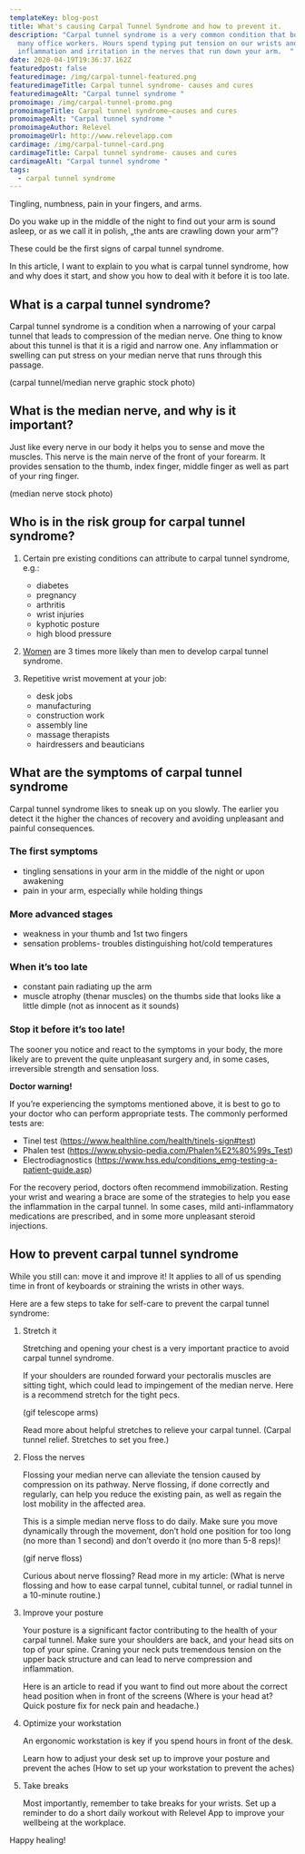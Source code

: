 ```yaml
---
templateKey: blog-post
title: What's causing Carpal Tunnel Syndrome and how to prevent it.
description: "Carpal tunnel syndrome is a very common condition that bothers
  many office workers. Hours spend typing put tension on our wrists and lead to
  inflammation and irritation in the nerves that run down your arm.  "
date: 2020-04-19T19:36:37.162Z
featuredpost: false
featuredimage: /img/carpal-tunnel-featured.png
featuredimageTitle: Carpal tunnel syndrome- causes and cures
featuredimageAlt: "Carpal tunnel syndrome "
promoimage: /img/carpal-tunnel-promo.png
promoimageTitle: Carpal tunnel syndrome–causes and cures
promoimageAlt: "Carpal tunnel syndrome "
promoimageAuthor: Relevel
promoimageUrl: http://www.relevelapp.com
cardimage: /img/carpal-tunnel-card.png
cardimageTitle: Carpal tunnel syndrome- causes and cures
cardimageAlt: "Carpal tunnel syndrome "
tags:
  - carpal tunnel syndrome
---
```

Tingling, numbness, pain in your fingers, and arms.

Do you wake up in the middle of the night to find out your arm is sound asleep, or as we call it in polish, „the ants are crawling down your arm”?

These could be the first signs of carpal tunnel syndrome.

In this article, I want to explain to you what is carpal tunnel syndrome, how and why does it start, and show you how to deal with it before it is too late.

## What is a carpal tunnel syndrome?

Carpal tunnel syndrome is a condition when a narrowing of your carpal tunnel that leads to compression of the median nerve. One thing to know about this tunnel is that it is a rigid and narrow one. Any inflammation or swelling can put stress on your median nerve that runs through this passage.

(carpal tunnel/median nerve graphic stock photo)

## What is the median nerve, and why is it important?

Just like every nerve in our body it helps you to sense and move the muscles. This nerve is the main nerve of the front of your forearm. It provides sensation to the thumb, index finger, middle finger as well as part of your ring finger.

(median nerve stock photo)

## Who is in the risk group for carpal tunnel syndrome?

1. Certain pre existing conditions can attribute to carpal tunnel syndrome, e.g.:

   * diabetes
   * pregnancy
   * arthritis
   * wrist injuries
   * kyphotic posture
   * high blood pressure
2. [Women](<1. https://www.ninds.nih.gov/Disorders/Patient-Caregiver-Education/Fact-Sheets/Carpal-Tunnel-Syndrome-Fact-Sheet>) are 3 times more likely than men to develop carpal tunnel syndrome.
3. Repetitive wrist movement at your job:

   * desk jobs
   * manufacturing
   * construction work
   * assembly line
   * massage therapists
   * hairdressers and beauticians

## What are the symptoms of carpal tunnel syndrome

Carpal tunnel syndrome likes to sneak up on you slowly. The earlier you detect it the higher the chances of recovery and avoiding unpleasant and painful consequences.

### The first symptoms

* tingling sensations in your arm in the middle of the night or upon awakening
* pain in your arm, especially while holding things

### More advanced stages

* weakness in your thumb and 1st two fingers
* sensation problems- troubles distinguishing hot/cold temperatures

### When it’s too late

* constant pain radiating up the arm
* muscle atrophy (thenar muscles) on the thumbs side that looks like a little dimple (not as innocent as it sounds)

### Stop it before it’s too late!

The sooner you notice and react to the symptoms in your body, the more likely are to prevent the quite unpleasant surgery and, in some cases, irreversible strength and sensation loss.

**Doctor warning!**

If you’re experiencing the symptoms mentioned above, it is best to go to your doctor who can perform appropriate tests. The commonly performed tests are:

* Tinel test (<https://www.healthline.com/health/tinels-sign#test>)
* Phalen test (https://www.physio-pedia.com/Phalen%E2%80%99s_Test)
* Electrodiagnostics (https://www.hss.edu/conditions_emg-testing-a-patient-guide.asp)

For the recovery period, doctors often recommend immobilization. Resting your wrist and wearing a brace are some of the strategies to help you ease the inflammation in the carpal tunnel. In some cases, mild anti-inflammatory medications are prescribed, and in some more unpleasant steroid injections.

## How to prevent carpal tunnel syndrome

While you still can: move it and improve it! It applies to all of us spending time in front of keyboards or straining the wrists in other ways.

Here are a few steps to take for self-care to prevent the carpal tunnel syndrome:

1. Stretch it

   Stretching and opening your chest is a very important practice to avoid carpal tunnel syndrome.

   If your shoulders are rounded forward your pectoralis muscles are sitting tight, which could lead to impingement of the median nerve. Here is a recommend stretch for the tight pecs.

   (gif telescope arms)

   Read more about helpful stretches to relieve your carpal tunnel. (Carpal tunnel relief. Stretches to set you free.)


2. Floss the nerves

   Flossing your median nerve can alleviate the tension caused by compression on its pathway. Nerve flossing, if done correctly and regularly, can help you reduce the existing pain, as well as regain the lost mobility in the affected area. 

   This is a simple median nerve floss to do daily. Make sure you move dynamically through the movement, don’t hold one position for too long (no more than 1 second) and don’t overdo it (no more than 5-8 reps)!

   (gif nerve floss)

   Curious about nerve flossing? Read more in my article: (What is nerve flossing and how to ease carpal tunnel, cubital tunnel, or radial tunnel in a 10-minute routine.)


3. Improve your posture

   Your posture is a significant factor contributing to the health of your carpal tunnel. Make sure your shoulders are back, and your head sits on top of your spine. Craning your neck puts tremendous tension on the upper back structure and can lead to nerve compression and inflammation.

   Here is an article to read if you want to find out more about the correct head position when in front of the screens (Where is your head at? Quick posture fix for neck pain and headache.)


4. Optimize your workstation

   An ergonomic workstation is key if you spend hours in front of the desk.

   Learn how to adjust your desk set up to improve your posture and prevent the aches (How to set up your workstation to prevent the aches)


5. Take breaks

   Most importantly, remember to take breaks for your wrists. Set up a reminder to do a short daily workout with Relevel App to improve your wellbeing at the workplace.

Happy healing!